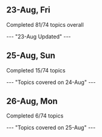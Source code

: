 ## 23-Aug, Fri

Completed 81/74 topics overall 

--- "23-Aug Updated" ---

## 25-Aug, Sun

Completed 15/74 topics

--- "Topics covered on 24-Aug" ---

## 26-Aug, Mon

Completed 6/74 topics

--- "Topics covered on 25-Aug" ---
